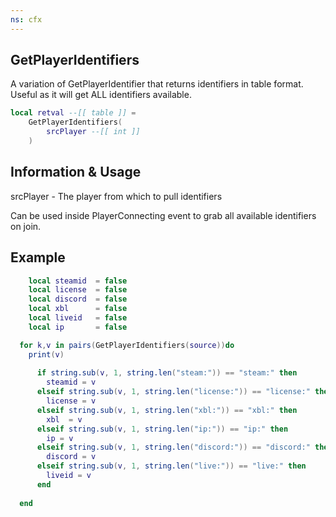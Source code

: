 ```yaml
---
ns: cfx
---
```

## GetPlayerIdentifiers
A variation of GetPlayerIdentifier that returns identifiers in table format.  Useful as it will get ALL identifiers available.

```lua
local retval --[[ table ]] =
	GetPlayerIdentifiers(
		srcPlayer --[[ int ]]
	)
```

## Information & Usage
srcPlayer - The player from which to pull identifiers

Can be used inside PlayerConnecting event to grab all available identifiers on join.

## Example

```lua
    local steamid  = false
    local license  = false
    local discord  = false
    local xbl      = false
    local liveid   = false
    local ip       = false

  for k,v in pairs(GetPlayerIdentifiers(source))do
    print(v)
        
      if string.sub(v, 1, string.len("steam:")) == "steam:" then
        steamid = v
      elseif string.sub(v, 1, string.len("license:")) == "license:" then
        license = v
      elseif string.sub(v, 1, string.len("xbl:")) == "xbl:" then
        xbl  = v
      elseif string.sub(v, 1, string.len("ip:")) == "ip:" then
        ip = v
      elseif string.sub(v, 1, string.len("discord:")) == "discord:" then
        discord = v
      elseif string.sub(v, 1, string.len("live:")) == "live:" then
        liveid = v
      end
    
  end
```
